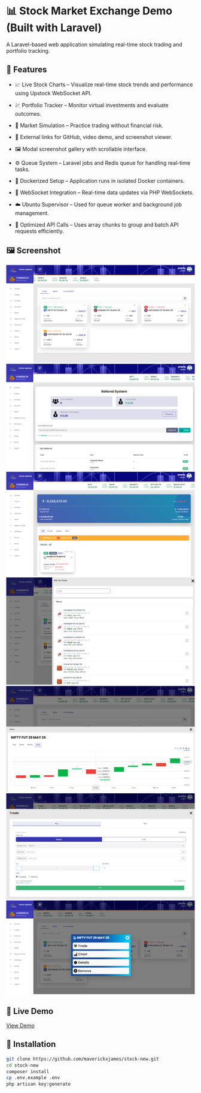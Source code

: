 # 📊 Stock Market Exchange Demo (Built with Laravel)

A Laravel-based web application simulating real-time stock trading and portfolio tracking.

## 🚀 Features

- 📈 Live Stock Charts – Visualize real-time stock trends and performance using Upstock WebSocket API.

- 💹 Portfolio Tracker – Monitor virtual investments and evaluate outcomes.

- 🧪 Market Simulation – Practice trading without financial risk.

- 🔗 External links for GitHub, video demo, and screenshot viewer.

- 🖼️ Modal screenshot gallery with scrollable interface.

- ⚙️ Queue System – Laravel jobs and Redis queue for handling real-time tasks.

- 🐳 Dockerized Setup – Application runs in isolated Docker containers.

- 📡 WebSocket Integration – Real-time data updates via PHP WebSockets.

- ☁️ Ubuntu Supervisor – Used for queue worker and background job management.

- 🧩 Optimized API Calls – Uses array chunks to group and batch API requests efficiently.

## 🖼️ Screenshot

![Screenshot 1](./public/screenshots/ss1.png)
![Screenshot 2](./public/screenshots/ss2.png)
![Screenshot 3](./public/screenshots/ss3.png)
![Screenshot 4](./public/screenshots/ss4.png)
![Screenshot 5](./public/screenshots/ss5.png)
![Screenshot 6](./public/screenshots/ss6.png)
![Screenshot 7](./public/screenshots/ss7.png)




## 🔗 Live Demo

[View Demo](https://stockx.getsource.codes)

## 📁 Installation

```bash
git clone https://github.com/maverickxjames/stock-new.git
cd stock-new
composer install
cp .env.example .env
php artisan key:generate

